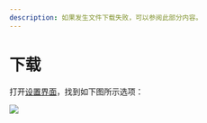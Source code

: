 ```yaml
---
description: 如果发生文件下载失败，可以参阅此部分内容。
---
```


# 下载

打开[设置界面](../global-game-settings/)，找到如下图所示选项：

![](../../.gitbook/assets/Screenshot\_2022-08-15-14-17-45-77\_d17cc25ab2657fb.jpg)
